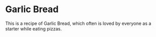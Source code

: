 # Garlic Bread

This is a recipe of Garlic Bread, which often is loved by everyone as a starter while eating pizzas. 
